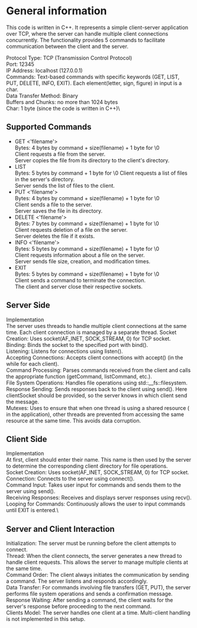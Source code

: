 # General information
This code is written in C++. It represents a simple client-server application over TCP, where the server can handle 
multiple client connections concurrently. The functionality provides 5 commands to facilitate communication between the client and the server.

Protocol Type: TCP (Transmission Control Protocol)\
Port: 12345\
IP Address: localhost (127.0.0.1)\
Commands: Text-based commands with specific keywords (GET, LIST, PUT, DELETE, INFO, EXIT). Each element(letter, sign, figure) in input is a char.\
Data Transfer Method: Binary\
Buffers and Chunks: no more than 1024 bytes\
Char: 1 byte (since the code is written in C++)\

## Supported Commands
- GET <'filename'>\
Bytes: 4 bytes by command + size(filename) + 1 byte for \0\
Client requests a file from the server.\
Server copies the file from its directory to the client's directory.
- LIST\
Bytes: 5 bytes by command + 1 byte for \0
Client requests a list of files in the server's directory.\
Server sends the list of files to the client.
- PUT <'filename'>\
Bytes: 4 bytes by command + size(filename) + 1 byte for \0\
Client sends a file to the server.\
Server saves the file in its directory.
- DELETE <'filename'>\
Bytes: 7 bytes by command + size(filename) + 1 byte for \0\
Client requests deletion of a file on the server.\
Server deletes the file if it exists.
- INFO <'filename'>\
Bytes: 5 bytes by command + size(filename) + 1 byte for \0\
Client requests information about a file on the server.\
Server sends file size, creation, and modification times.
- EXIT\
Bytes: 5 bytes by command + size(filename) + 1 byte for \0\
Client sends a command to terminate the connection.\
The client and server close their respective sockets.

## Server Side
Implementation\
The server uses threads to handle multiple client connections at the same time. 
Each client connection is managed by a separate thread.
Socket Creation: Uses socket(AF_INET, SOCK_STREAM, 0) for TCP socket.\
Binding: Binds the socket to the specified port with bind().\
Listening: Listens for connections using listen().\
Accepting Connections: Accepts client connections with accept() (in the while for each client).\
Command Processing: Parses commands received from the client and calls the appropriate function (getCommand, listCommand, etc.).\
File System Operations: Handles file operations using std::__fs::filesystem.\
Response Sending: Sends responses back to the client using send(). Here clientSocket should be provided, so the server knows in which client send the message.\
Mutexes: Uses to ensure that when one thread is using a shared resource (<cout> in the application), other threads
are prevented from accessing the same resource at the same time. This avoids data corruption.

## Client Side
Implementation\
At first, client should enter their name. This name is then used by the server to determine the corresponding client directory for file operations. \
Socket Creation: Uses socket(AF_INET, SOCK_STREAM, 0) for TCP socket.\
Connection: Connects to the server using connect().\
Command Input: Takes user input for commands and sends them to the server using send().\
Receiving Responses: Receives and displays server responses using recv().\
Looping for Commands: Continuously allows the user to input commands until EXIT is entered.\

## Server and Client Interaction
Initialization: The server must be running before the client attempts to connect.\
Thread: When the client connects, the server generates a new thread to handle client requests. This allows the server to manage multiple clients at the same time.\
Command Order: The client always initiates the communication by sending a command. The server listens and responds accordingly.\
Data Transfer: For commands involving file transfers (GET, PUT), the server performs file system operations and sends a confirmation message.\
Response Waiting: After sending a command, the client waits for the server's response before proceeding to the next command.\
Clients Model: The server handles one client at a time. Multi-client handling is not implemented in this setup.
